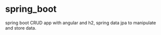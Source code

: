 # spring_boot

spring boot CRUD app with angular and h2, spring data jpa to manipulate and store data. 
